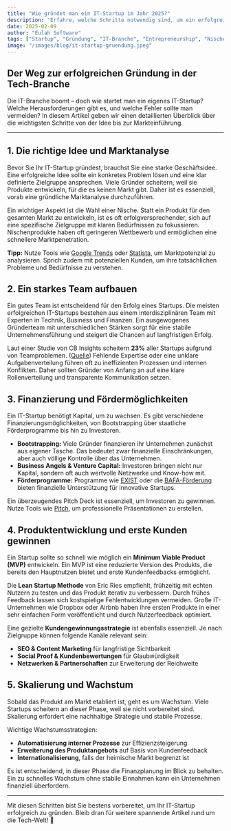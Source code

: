 ```yaml
---
title: "Wie gründet man ein IT-Startup im Jahr 2025?"
description: "Erfahre, welche Schritte notwendig sind, um ein erfolgreiches IT-Startup zu gründen. Von der Idee bis zur Skalierung – mit echten Beispielen und wertvollen Tipps."
date: 2025-02-09
author: "Eulah Software"
tags: ["Startup", "Gründung", "IT-Branche", "Entrepreneurship", "Nische"]
image: "/images/blog/it-startup-gruendung.jpeg"
---
```


## Der Weg zur erfolgreichen Gründung in der Tech-Branche

Die IT-Branche boomt – doch wie startet man ein eigenes IT-Startup? Welche Herausforderungen gibt es, und welche Fehler sollte man vermeiden? In diesem Artikel geben wir einen detaillierten Überblick über die wichtigsten Schritte von der Idee bis zur Markteinführung.

---

## 1. Die richtige Idee und Marktanalyse

Bevor Sie Ihr IT-Startup gründest, brauchst Sie eine starke Geschäftsidee. Eine erfolgreiche Idee sollte ein konkretes Problem lösen und eine klar definierte Zielgruppe ansprechen. Viele Gründer scheitern, weil sie Produkte entwickeln, für die es keinen Markt gibt. Daher ist es essenziell, vorab eine gründliche Marktanalyse durchzuführen.

Ein wichtiger Aspekt ist die Wahl einer Nische. Statt ein Produkt für den gesamten Markt zu entwickeln, ist es oft erfolgversprechender, sich auf eine spezifische Zielgruppe mit klaren Bedürfnissen zu fokussieren. Nischenprodukte haben oft geringeren Wettbewerb und ermöglichen eine schnellere Marktpenetration.

**Tipp:** Nutze Tools wie [Google Trends](https://trends.google.com/) oder [Statista](https://www.statista.com/), um Marktpotenzial zu analysieren. Sprich zudem mit potenziellen Kunden, um ihre tatsächlichen Probleme und Bedürfnisse zu verstehen.

## 2. Ein starkes Team aufbauen

Ein gutes Team ist entscheidend für den Erfolg eines Startups. Die meisten erfolgreichen IT-Startups bestehen aus einem interdisziplinären Team mit Experten in Technik, Business und Finanzen. Ein ausgewogenes Gründerteam mit unterschiedlichen Stärken sorgt für eine stabile Unternehmensführung und steigert die Chancen auf langfristigen Erfolg.

Laut einer Studie von CB Insights scheitern **23%** aller Startups aufgrund von Teamproblemen. ([Quelle](https://www.cbinsights.com/research/startup-failure-reasons-top/)) Fehlende Expertise oder eine unklare Aufgabenverteilung führen oft zu ineffizienten Prozessen und internen Konflikten. Daher sollten Gründer von Anfang an auf eine klare Rollenverteilung und transparente Kommunikation setzen.

## 3. Finanzierung und Fördermöglichkeiten

Ein IT-Startup benötigt Kapital, um zu wachsen. Es gibt verschiedene Finanzierungsmöglichkeiten, von Bootstrapping über staatliche Förderprogramme bis hin zu Investoren.

- **Bootstrapping:** Viele Gründer finanzieren ihr Unternehmen zunächst aus eigener Tasche. Das bedeutet zwar finanzielle Einschränkungen, aber auch völlige Kontrolle über das Unternehmen.
- **Business Angels & Venture Capital:** Investoren bringen nicht nur Kapital, sondern oft auch wertvolle Netzwerke und Know-how mit.
- **Förderprogramme:** Programme wie [EXIST](https://www.exist.de/) oder die [BAFA-Förderung](https://www.bafa.de/) bieten finanzielle Unterstützung für innovative Startups.

Ein überzeugendes Pitch Deck ist essenziell, um Investoren zu gewinnen. Nutze Tools wie [Pitch](https://pitch.com/), um professionelle Präsentationen zu erstellen.

## 4. Produktentwicklung und erste Kunden gewinnen

Ein Startup sollte so schnell wie möglich ein **Minimum Viable Product (MVP)** entwickeln. Ein MVP ist eine reduzierte Version des Produkts, die bereits den Hauptnutzen bietet und erste Kundenfeedbacks ermöglicht.

Die **Lean Startup Methode** von Eric Ries empfiehlt, frühzeitig mit echten Nutzern zu testen und das Produkt iterativ zu verbessern. Durch frühes Feedback lassen sich kostspielige Fehlentwicklungen vermeiden. Große IT-Unternehmen wie Dropbox oder Airbnb haben ihre ersten Produkte in einer sehr einfachen Form veröffentlicht und durch Nutzerfeedback optimiert.

Eine gezielte **Kundengewinnungsstrategie** ist ebenfalls essenziell. Je nach Zielgruppe können folgende Kanäle relevant sein:

- **SEO & Content Marketing** für langfristige Sichtbarkeit
- **Social Proof & Kundenbewertungen** für Glaubwürdigkeit
- **Netzwerken & Partnerschaften** zur Erweiterung der Reichweite

## 5. Skalierung und Wachstum

Sobald das Produkt am Markt etabliert ist, geht es um Wachstum. Viele Startups scheitern an dieser Phase, weil sie nicht vorbereitet sind. Skalierung erfordert eine nachhaltige Strategie und stabile Prozesse.

Wichtige Wachstumsstrategien:

- **Automatisierung interner Prozesse** zur Effizienzsteigerung
- **Erweiterung des Produktangebots** auf Basis von Kundenfeedback
- **Internationalisierung**, falls der heimische Markt begrenzt ist

Es ist entscheidend, in dieser Phase die Finanzplanung im Blick zu behalten. Ein zu schnelles Wachstum ohne stabile Einnahmen kann ein Unternehmen finanziell überfordern.

---

Mit diesen Schritten bist Sie bestens vorbereitet, um Ihr IT-Startup erfolgreich zu gründen. Bleib dran für weitere spannende Artikel rund um die Tech-Welt! 🚀
